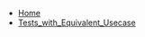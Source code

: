 <!-- docs/_sidebar.md -->

- [Home](/readme.md)
- [Tests_with_Equivalent_Usecase](/docs/BASE_OUB_WAVE_ALLOC_MOCA_V001/readme.md)

